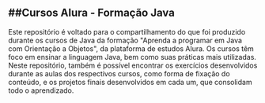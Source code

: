 ##Cursos Alura - Formação Java
----------------------------------------------------------------------
Este repositório é voltado para o compartilhamento do que foi produzido durante os cursos de Java da formação "Aprenda a programar em Java com Orientação a Objetos",
da plataforma de estudos Alura. Os cursos têm foco em ensinar a linguagem Java, bem como suas práticas mais utilizadas.
<br>
Neste repositório, também é possível encontrar os exercícios desenvolvidos durante as aulas dos respectivos cursos, como forma de fixação do conteúdo, e os projetos finais desenvolvidos em cada um, que consolidam todo o aprendizado.
 
